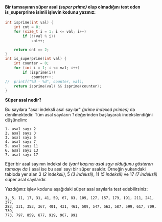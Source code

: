 #### Bir tamsayının süper asal *(super prime)* olup olmadığını test eden is_superprime isimli işlevin kodunu yazınız:

```C
int isprime(int val) {
	int cnt = 0;
	for (size_t i = 1; i <= val; i++)
		if (!(val % i))
			cnt++;

	return cnt == 2;
}
int is_superprime(int val) {
	int counter = 0;
	for (int i = 1; i <= val; i++)
		if (isprime(i))
			counter++;
//	printf("%d - %d", counter, val);
	return isprime(val) && isprime(counter);
}
```

**Süper asal nedir?**

Bu sayılara "asal indeksli asal sayılar" *(prime indexed primes)* da denilmektedir. Tüm asal sayıların *1* değerinden başlayarak indekslendiğini düşünelim:

```
1. asal sayı 2
2. asal sayı 3
3. asal sayı 5
4. asal sayı 7
5. asal sayı 11
6. asal sayı 13
7. asal sayı 17

```

Eğer bir asal sayının indeksi de *(yani kaçıncı asal sayı olduğunu gösteren tamsayı da )* asal ise bu asal sayı bir süper asaldır. Örneğin yukarıdaki tabloda yer alan 3 *(2 indeksli)*, 5 *(3 indeksli)*, 11 *(5 indeksli)* ve 17 *(7 indeksli)* süper asal sayılardır.

Yazdığınız işlev kodunu aşağıdaki süper asal sayılarla test edebilirsiniz:
```
3, 5, 11, 17, 31, 41, 59, 67, 83, 109, 127, 157, 179, 191, 211, 241, 277, 
283, 331, 353, 367, 401, 431, 461, 509, 547, 563, 587, 599, 617, 709, 739, 
773, 797, 859, 877, 919, 967, 991
```
